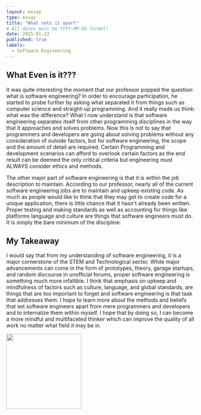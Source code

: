```yaml
---
layout: essay
type: essay
title: "What sets it apart"
# All dates must be YYYY-MM-DD format!
date: 2025-01-23
published: true
labels:
  - Software Engineering
---
```

## What Even is it???

It was quite interesting the moment that our professor popped the question: what is software engineering? In order to encourage participation, he started to probe further by asking what separated it from things such as computer science and straight-up programming. And it really made us think: what was the difference?  What I now understand is that software engineering separates itself from other programming disciplines in the way that it approaches and solves problems. Now this is not to say that programmers and developers are going about solving problems without any consideration of outside factors, but for software engineering, the scope and the amount of detail are required. Certain Programming and development scenarios can afford to overlook certain factors as the end result can be deemed the only critical criteria but engineering must ALWAYS consider ethics and methods.

The other major part of software engineering is that it is within the job description to maintain.  According to our professor, nearly all of the current software engineering jobs are to maintain and upkeep existing code.  As much as people would like to think that they may get to create code for a unique application, there is little chance that it hasn't already been written.  Proper testing and making standards as well as accounting for things like platforms language and culture are things that software engineers must do.  It is simply the bare minimum of the discipline.

## My Takeaway

I would say that from my understanding of software engineering, it is a major cornerstone of the STEM and Technological sector.  While major advancements can come in the form of prototypes, theory, garage startups, and random discourse in unofficial forums, proper software engineering is something much more infallible.  I think that emphasis on upkeep and mindfulness of factors such as culture, language, and global standards, are things that are too important to forget and software engineering is that task that addresses them.  I hope to learn more about the methods and beliefs that set software engineers apart from mere programmers and developers and to internalize them within myself.  I hope that by doing so, I can become a more mindful and multifaceted thinker which can improve the quality of all work no matter what field it may be in. 


<img width="200px" class="rounded float-start pe-4" src="../img/file-20210111-23-bqsfwl (1).jpg">
